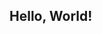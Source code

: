 
<script src="https://d3js.org/d3.v5.min.js"></script>

## Hello, World!

<script src="tree.js"></script>

<script>
var width = 500;
var height = 500;

//Create SVG element
var svg = d3.select("body")
    .append("svg")
    .attr("width", width)
    .attr("height", height);

// Create a scale: transform value in pixel
var x = d3.scaleLinear()
    .domain([0, 100])         // This is the min and the max of the data: 0 to 100 if percentages
    .range([0, 400]);       // This is the corresponding value I want in Pixel
// Try console.log( x(25) ) to see what this x function does.

console.log(x(25));

// Add 3 dots for 0, 50 and 100%
svg.append("circle")
  .attr("cx", x(10)).attr("cy", 100).attr("r", 40).style("fill", "blue");
svg.append("circle")
  .attr("cx", x(50)).attr("cy", 100).attr("r", 40).style("fill", "red");
svg.append("circle")
  .attr("cx", x(100)).attr("cy", 100).attr("r", 40).style("fill", "green");
</script>
